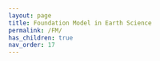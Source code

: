 ```yaml
---
layout: page
title: Foundation Model in Earth Science
permalink: /FM/
has_children: true
nav_order: 17
---
```

